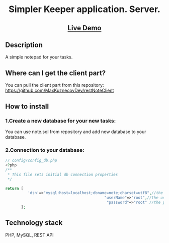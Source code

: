 <h1 align="center">Simpler Keeper application. Server. </h1>

<h2 align="center"><a  href="http://o993270b.beget.tech/">Live Demo</a></h2>


## Description

A simple notepad for your tasks.

## Where can I get the client part?
You can pull the client part from this repository:
https://github.com/MaxKuznecovDev/restNoteClient


## How to install

### 1.Create a new database for your new tasks:
You can use note.sql from repository and add new database to your database.

### 2.Connection to your database:

```php
// config/config_db.php 
<?php
/**
 * This file sets initial db connection properties
 */

return [
          'dsn'=>"mysql:host=localhost;dbname=note;charset=utf8",//the location of your database and its name
                                            "userName"=>"root",//the username to connect to your database
                                             "password"=>"root" //the password to connect to your database
       ];

```

## Technology stack

PHP, MySQL, REST API

